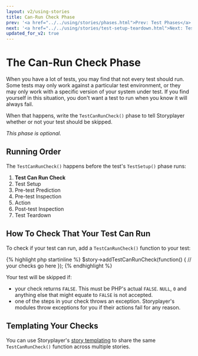 ```yaml
---
layout: v2/using-stories
title: Can-Run Check Phase
prev: '<a href="../../using/stories/phases.html">Prev: Test Phases</a>'
next: '<a href="../../using/stories/test-setup-teardown.html">Next: Test Setup / Teardown Phases</a>'
updated_for_v2: true
---
```


# The Can-Run Check Phase

When you have a lot of tests, you may find that not every test should run.  Some tests may only work against a particular test environment, or they may only work with a specific version of your system under test.  If you find yourself in this situation, you don't want a test to run when you know it will always fail.

When that happens, write the `TestCanRunCheck()` phase to tell Storyplayer whether or not your test should be skipped.

*This phase is optional.*

## Running Order

The `TestCanRunCheck()` happens before the test's `TestSetup()` phase runs:

1. __Test Can Run Check__
1. Test Setup
1. Pre-test Prediction
1. Pre-test Inspection
1. Action
1. Post-test Inspection
1. Test Teardown

## How To Check That Your Test Can Run

To check if your test can run, add a `TestCanRunCheck()` function to your test:

{% highlight php startinline %}
$story->addTestCanRunCheck(function() {
	// your checks go here
});
{% endhighlight %}

Your test will be skipped if:

* your check returns `FALSE`. This must be PHP's actual `FALSE`. `NULL`, `0` and anything else that might equate to `FALSE` is not accepted.
* one of the steps in your check throws an exception. Storyplayer's modules throw exceptions for you if their actions fail for any reason.

## Templating Your Checks

You can use Storyplayer's [story templating](story-templates.html) to share the same `TestCanRunCheck()` function across multiple stories.